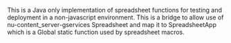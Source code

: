 This is a Java only implementation of spreadsheet functions for testing and deployment in a non-javascript environment. This is a bridge to allow use of nu-content_server-gservices Spreadsheet and map it to SpreadsheetApp which is a Global static function used by spreadsheet macros.